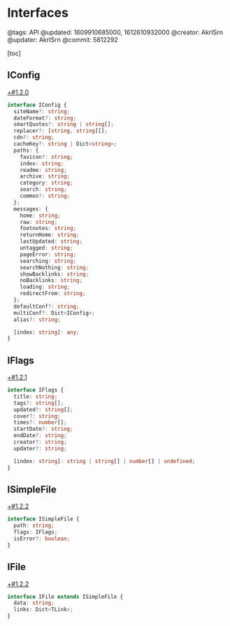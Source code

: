 # Interfaces

@tags: API
@updated: 1609910685000, 1612610932000
@creator: AkrISrn
@updater: AkrISrn
@commit: 5812292

[toc]

## IConfig

[+#1.2.0](/snippets/latest-version.md)

```ts
interface IConfig {
  siteName?: string;
  dateFormat?: string;
  smartQuotes?: string | string[];
  replacer?: [string, string][];
  cdn?: string;
  cacheKey?: string | Dict<string>;
  paths: {
    favicon?: string;
    index: string;
    readme: string;
    archive: string;
    category: string;
    search: string;
    common?: string;
  };
  messages: {
    home: string;
    raw: string;
    footnotes: string;
    returnHome: string;
    lastUpdated: string;
    untagged: string;
    pageError: string;
    searching: string;
    searchNothing: string;
    showBacklinks: string;
    noBacklinks: string;
    loading: string;
    redirectFrom: string;
  };
  defaultConf?: string;
  multiConf?: Dict<IConfig>;
  alias?: string;

  [index: string]: any;
}
```

## IFlags

[+#1.2.1](/snippets/latest-version.md)

```ts
interface IFlags {
  title: string;
  tags?: string[];
  updated?: string[];
  cover?: string;
  times?: number[];
  startDate?: string;
  endDate?: string;
  creator?: string;
  updater?: string;

  [index: string]: string | string[] | number[] | undefined;
}
```

## ISimpleFile

[+#1.2.2](/snippets/latest-version.md)

```ts
interface ISimpleFile {
  path: string;
  flags: IFlags;
  isError?: boolean;
}
```

## IFile

[+#1.2.2](/snippets/latest-version.md)

```ts
interface IFile extends ISimpleFile {
  data: string;
  links: Dict<TLink>;
}
```
